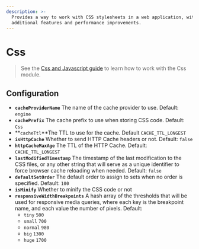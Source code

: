 ```yaml
---
description: >-
  Provides a way to work with CSS stylesheets in a web application, with
  additional features and performance improvements.
---
```


# Css

> See the [Css and Javascript guide](../../guide/css-and-javascript-guide/) to learn how to work with the Css module.

## Configuration

* **`cacheProviderName`** The name of the cache provider to use. Default: `engine`
* **`cachePrefix`** The cache prefix to use when storing CSS code. Default: `Css`
* **`cacheTtl`**The TTL to use for the cache. Default `CACHE_TTL_LONGEST`
* **`isHttpCache`** Whether to send HTTP Cache headers or not. Default: `false`
* **`httpCacheMaxAge`** The TTL of the HTTP Cache. Default: `CACHE_TTL_LONGEST`
* **`lastModifiedTimestamp`** The timestamp of the last modification to the CSS files, or any other string that will serve as a unique identifier to force browser cache reloading when needed. Default: `false`
* **`defaultSetOrder`** The default order to assign to sets when no order is specified. Default: `100`
* **`isMinify`** Whether to minify the CSS code or not
* **`responsiveWidthBreakpoints`** A hash array of the thresholds that will be used for responsive media queries, where each key is the breakpoint name, and each value the number of pixels. Default:
  * `tiny` `500`
  * `small` `700`
  * `normal` `980`
  * `big` `1300`
  * `huge` `1700`



